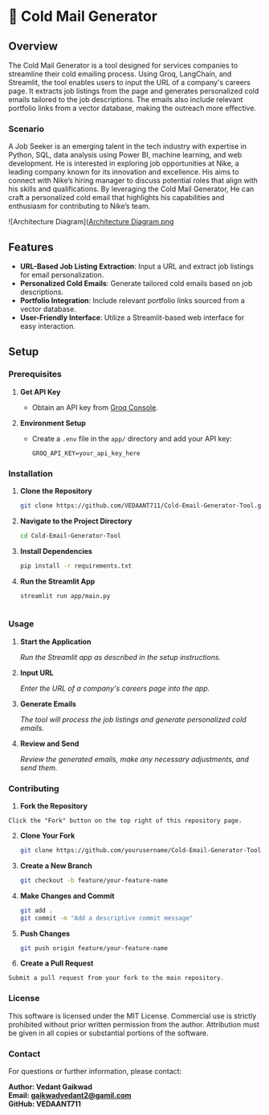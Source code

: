# 📧 Cold Mail Generator

## Overview

The Cold Mail Generator is a tool designed for services companies to streamline their cold emailing process. Using Groq, LangChain, and Streamlit, the tool enables users to input the URL of a company's careers page. It extracts job listings from the page and generates personalized cold emails tailored to the job descriptions. The emails also include relevant portfolio links from a vector database, making the outreach more effective.

### Scenario

A Job Seeker is an emerging talent in the tech industry with expertise in Python, SQL, data analysis using Power BI, machine learning, and web development. He is interested in exploring job opportunities at Nike, a leading company known for its innovation and excellence. His aims to connect with Nike’s hiring manager to discuss potential roles that align with his skills and qualifications. By leveraging the Cold Mail Generator, He can craft a personalized cold email that highlights his capabilities and enthusiasm for contributing to Nike’s team.

![Architecture Diagram]([Architecture Diagram.png](https://github.com/VEDAANT711/Cold-Email-Generator-Tool/blob/main/Architecture%20Diagram.png?raw=true)

## Features

- **URL-Based Job Listing Extraction**: Input a URL and extract job listings for email personalization.
- **Personalized Cold Emails**: Generate tailored cold emails based on job descriptions.
- **Portfolio Integration**: Include relevant portfolio links sourced from a vector database.
- **User-Friendly Interface**: Utilize a Streamlit-based web interface for easy interaction.

## Setup

### Prerequisites

1. **Get API Key**
   - Obtain an API key from [Groq Console](https://console.groq.com/keys).

2. **Environment Setup**
   - Create a `.env` file in the `app/` directory and add your API key:
     ```
     GROQ_API_KEY=your_api_key_here
     ```

### Installation

1. **Clone the Repository**

    ```bash
    git clone https://github.com/VEDAANT711/Cold-Email-Generator-Tool.git

2. **Navigate to the Project Directory**

    ```bash
    cd Cold-Email-Generator-Tool

3. **Install Dependencies**

    ```bash
    pip install -r requirements.txt

 4. **Run the Streamlit App**

    ```bash
    streamlit run app/main.py
   
### Usage

1. **Start the Application**

    *Run the Streamlit app as described in the setup instructions.*

2. **Input URL**

    *Enter the URL of a company's careers page into the app.*

3. **Generate Emails**

    *The tool will process the job listings and generate personalized  cold emails.* 

4. **Review and Send**

    *Review the generated emails, make any necessary adjustments, and  send them.*


### Contributing

1. **Fork the Repository** 

`Click the "Fork" button on the top right of this repository page.`

2. **Clone Your Fork**
   ```bash
   git clone https://github.com/yourusername/Cold-Email-Generator-Tool.git

3. **Create a New Branch**

   ```bash
   git checkout -b feature/your-feature-name

4. **Make Changes and Commit**
   ```bash
   git add .
   git commit -m "Add a descriptive commit message"

5. **Push Changes**

   ```bash
   git push origin feature/your-feature-name

6. **Create a Pull Request**

```Submit a pull request from your fork to the main repository.```



### License
This software is licensed under the MIT License. Commercial use is strictly prohibited without prior written permission from the author. Attribution must be given in all copies or substantial portions of the software.

### Contact
For questions or further information, please contact:

**Author: Vedant Gaikwad**       
**Email: gaikwadvedant2@gamil.com**  
**GitHub: VEDAANT711**
